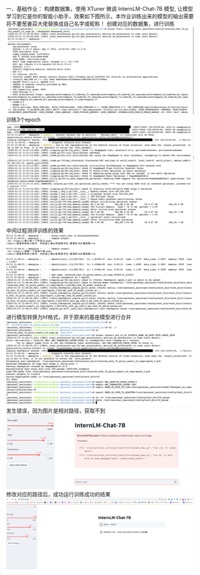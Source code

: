一、基础作业：
构建数据集，使用 XTuner 微调 InternLM-Chat-7B 模型, 让模型学习到它是你的智能小助手，效果如下图所示，本作业训练出来的模型的输出需要将不要葱姜蒜大佬替换成自己名字或昵称！
创建对应的数据集，进行训练
![](./src/1.png)
训练3个epoch
![](./src/2.png)
中间过程测评训练的效果
![](./src/3.png)
进行模型转换为hf格式，并于原来的基座模型进行合并
![](./src/4.png)
发生错误，因为图片是相对路径，获取不到
![](./src/5.png)
修改对应的路径后，成功运行训练成功的结果
![](./src/6.png)